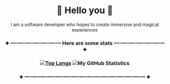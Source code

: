 <h1 align="center">🍣 Hello you 🍣</h1>
<p align="center">I am a software developer who hopes to create immersive and magical experiences</p>

<h3 align="center">⯌ ⚊⚋⚊⚋⚊⚋⚊⚋⚊⚋⚊⚋⚊ Here are some stats ⚊⚋⚊⚋⚊⚋⚊⚋⚊⚋⚊⚋⚊ ⯌<h3>
<div align="center">
  
[![Top Langs](https://github-readme-stats.vercel.app/api/top-langs/?username=CleoChu&langs_count=5&theme=monokai)](https://github.com/anuraghazra/github-readme-stats)
![My GitHub Statistics](https://github-readme-stats.vercel.app/api?username=CleoChu&show_icons=true&count_private=true&hide_title=true&include_all_commits=true&theme=monokai)
  
</div>
  
<h3 align="center">⯌ ⚊⚋⚊⚋⚊⚋⚊⚋⚊⚋⚊⚋⚊⚋⚊⚋⚊⚋⚊⚋⚊⚋⚊⚋⚊⚋⚊⚋⚊⚋⚊ ⯌</h3>
